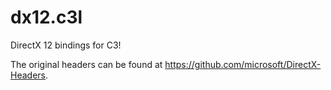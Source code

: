 # dx12.c3l

DirectX 12 bindings for C3!

The original headers can be found at https://github.com/microsoft/DirectX-Headers.